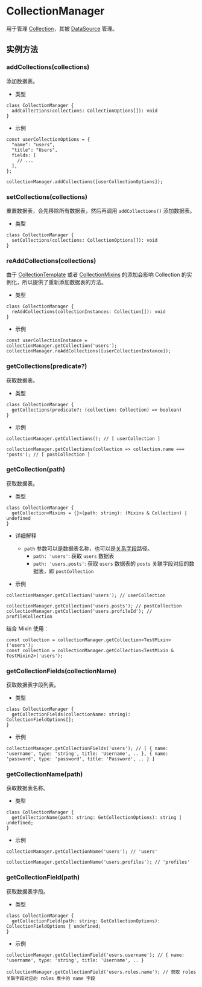 # CollectionManager

用于管理 [Collection](./collection.md)，其被 [DataSource](./data-source.md) 管理。

## 实例方法

### addCollections(collections)

添加数据表。

- 类型

```tsx | pure
class CollectionManager {
  addCollections(collections: CollectionOptions[]): void
}
```

- 示例

```tsx | pure
const userCollectionOptions = {
  "name": "users",
  "title": "Users",
  fields: [
    // ...
  ],
};

collectionManager.addCollections([userCollectionOptions]);
```

### setCollections(collections)

重置数据表，会先移除所有数据表，然后再调用 `addCollections()` 添加数据表。

- 类型

```tsx | pure
class CollectionManager {
  setCollections(collections: CollectionOptions[]): void
}
```

### reAddCollections(collections)

由于 [CollectionTemplate](./collection-template.md) 或者 [CollectionMixins](./collection-mixins.md) 的添加会影响 Collection 的实例化，所以提供了重新添加数据表的方法。

- 类型

```tsx | pure
class CollectionManager {
  reAddCollections(collectionInstances: Collection[]): void
}
```

- 示例

```tsx | pure
const userCollectionInstance = collectionManager.getCollection('users');
collectionManager.reAddCollections([userCollectionInstance]);
```

### getCollections(predicate?)

获取数据表。

- 类型

```tsx | pure
class CollectionManager {
  getCollections(predicate?: (collection: Collection) => boolean)
}
```

- 示例

```tsx | pure
collectionManager.getCollections(); // [ userCollection ]

collectionManager.getCollections(collection => collection.name === 'posts'); // [ postCollection ]
```


### getCollection(path)

获取数据表。

- 类型

```tsx | pure
class CollectionManager {
  getCollection<Mixins = {}>(path: string): (Mixins & Collection) | undefined
}
```

- 详细解释
  - `path` 参数可以是数据表名称，也可以是[关系字段](https://docs.nocobase.com/development/server/collections/association-fields)路径。
    - `path: 'users'`: 获取 `users` 数据表
    - `path: 'users.posts'`: 获取 `users` 数据表的 `posts` 关联字段对应的数据表，即 `postCollection`

- 示例

```tsx | pure
collectionManager.getCollection('users'); // userCollection

collectionManager.getCollection('users.posts'); // postCollection
collectionManager.getCollection('users.profileId'); // profileCollection
```

结合 Mixin 使用：

```tsx | pure
const collection = collectionManager.getCollection<TestMixin>('users');
const collection = collectionManager.getCollection<TestMixin & TestMixin2>('users');
```

### getCollectionFields(collectionName)

获取数据表字段列表。

- 类型

```tsx | pure
class CollectionManager {
  getCollectionFields(collectionName: string): CollectionFieldOptions[];
}
```

- 示例

```tsx | pure
collectionManager.getCollectionFields('users'); // [ { name: 'username', type: 'string', title: 'Username', .. }, { name: 'password', type: 'password', title: 'Password', .. } ]
```

### getCollectionName(path)

获取数据表名称。

- 类型

```tsx | pure
class CollectionManager {
  getCollectionName(path: string: GetCollectionOptions): string | undefined;
}
```

- 示例

```tsx | pure
collectionManager.getCollectionName('users'); // 'users'

collectionManager.getCollectionName('users.profiles'); // 'profiles'
```


### getCollectionField(path)

获取数据表字段。

- 类型

```tsx | pure
class CollectionManager {
  getCollectionField(path: string: GetCollectionOptions): CollectionFieldOptions | undefined;
}
```

- 示例

```tsx | pure
collectionManager.getCollectionField('users.username'); // { name: 'username', type: 'string', title: 'Username', .. }

collectionManager.getCollectionField('users.roles.name'); // 获取 roles 关联字段对应的 roles 表中的 name 字段
```
